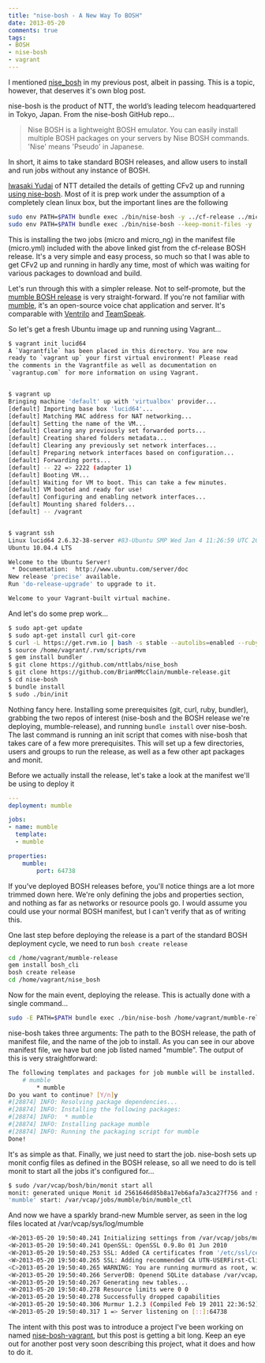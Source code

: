 ```yaml
---
title: "nise-bosh - A New Way To BOSH"
date: 2013-05-20
comments: true
tags: 
- BOSH
- nise-bosh
- vagrant
---
```


I mentioned [nise_bosh](https://github.com/resouer/nise_bosh) in my previous post, albeit in passing. This is a topic, however, that deserves it's own blog post.

nise-bosh is the product of NTT, the world’s leading telecom headquartered in Tokyo, Japan. From the nise-bosh GitHub repo...

> Nise BOSH is a lightweight BOSH emulator. You can easily install multiple BOSH packages on your servers by Nise BOSH commands. 'Nise' means 'Pseudo' in Japanese.

In short, it aims to take standard BOSH releases, and allow users to install and run jobs without any instance of BOSH. 

[Iwasaki Yudai](https://twitter.com/I_Yudai) of NTT detailed the details of getting CFv2 up and running [using nise-bosh](https://gist.github.com/yudai/5553213). Most of it is prep work under the assumption of a completely clean linux box, but the important lines are the following

```bash
sudo env PATH=$PATH bundle exec ./bin/nise-bosh -y ../cf-release ../micro.yml micro
sudo env PATH=$PATH bundle exec ./bin/nise-bosh --keep-monit-files -y ../cf-release ../micro.yml micro_ng
```

This is installing the two jobs (micro and micro_ng) in the manifest file (micro.yml) included with the above linked gist from the cf-release BOSH release. It's a very simple and easy process, so much so that I was able to get CFv2 up and running in hardly any time, most of which was waiting for various packages to download and build.

Let's run through this with a simpler release. Not to self-promote, but the [mumble BOSH release](https://github.com/BrianMMcClain/mumble-release) is very straight-forward. If you're not familiar with [mumble](https://www.mumble.info/), it's an open-source voice chat application and server. It's comparable with [Ventrilo](http://www.ventrilo.com/) and [TeamSpeak](http://www.teamspeak.us).

So let's get a fresh Ubuntu image up and running using Vagrant...

```bash
$ vagrant init lucid64
A `Vagrantfile` has been placed in this directory. You are now
ready to `vagrant up` your first virtual environment! Please read
the comments in the Vagrantfile as well as documentation on
`vagrantup.com` for more information on using Vagrant.


$ vagrant up
Bringing machine 'default' up with 'virtualbox' provider...
[default] Importing base box 'lucid64'...
[default] Matching MAC address for NAT networking...
[default] Setting the name of the VM...
[default] Clearing any previously set forwarded ports...
[default] Creating shared folders metadata...
[default] Clearing any previously set network interfaces...
[default] Preparing network interfaces based on configuration...
[default] Forwarding ports...
[default] -- 22 => 2222 (adapter 1)
[default] Booting VM...
[default] Waiting for VM to boot. This can take a few minutes.
[default] VM booted and ready for use!
[default] Configuring and enabling network interfaces...
[default] Mounting shared folders...
[default] -- /vagrant


$ vagrant ssh
Linux lucid64 2.6.32-38-server #83-Ubuntu SMP Wed Jan 4 11:26:59 UTC 2012 x86_64 GNU/Linux
Ubuntu 10.04.4 LTS

Welcome to the Ubuntu Server!
 * Documentation:  http://www.ubuntu.com/server/doc
New release 'precise' available.
Run 'do-release-upgrade' to upgrade to it.

Welcome to your Vagrant-built virtual machine.
```

And let's do some prep work...

```bash
$ sudo apt-get update
$ sudo apt-get install curl git-core
$ curl -L https://get.rvm.io | bash -s stable --autolibs=enabled --ruby=1.9.3
$ source /home/vagrant/.rvm/scripts/rvm
$ gem install bundler
$ git clone https://github.com/nttlabs/nise_bosh
$ git clone https://github.com/BrianMMcClain/mumble-release.git
$ cd nise-bosh
$ bundle install
$ sudo ./bin/init
```

Nothing fancy here. Installing some prerequisites (git, curl, ruby, bundler), grabbing the two repos of interest (nise-bosh and the BOSH release we're deploying, mumble-release), and running `bundle install` over nise-bosh. The last command is running an init script that comes with nise-bosh that takes care of a few more prerequisites. This will set up a few directories, users and groups to run the release, as well as a few other apt packages and monit.

Before we actually install the release, let's take a look at the manifest we'll be using to deploy it

```yaml
---
deployment: mumble

jobs: 
- name: mumble
  template:
  - mumble

properties:
    mumble:
        port: 64738
```

If you've deployed BOSH releases before, you'll notice things are a lot more trimmed down here. We're only defining the jobs and properties section, and nothing as far as networks or resource pools go. I would assume you could use your normal BOSH manifest, but I can't verify that as of writing this.

One last step before deploying the release is a part of the standard BOSH deployment cycle, we need to run `bosh create release`

```bash
cd /home/vagrant/mumble-release
gem install bosh_cli
bosh create release
cd /home/vagrant/nise_bosh
```

Now for the main event, deploying the release. This is actually done with a single command...

```bash
sudo -E PATH=$PATH bundle exec ./bin/nise-bosh /home/vagrant/mumble-release /home/vagrant/mumble-release/example/micro.yml mumble
```

nise-bosh takes three arguments: The path to the BOSH release, the path of manifest file, and the name of the job to install. As you can see in our above manifest file, we have but one job listed named "mumble". The output of this is very straightforward:

```bash
The following templates and packages for job mumble will be installed.
    # mumble
        * mumble
Do you want to continue? [Y/n]y
#[28874] INFO: Resolving package dependencies...
#[28874] INFO: Installing the following packages:
#[28874] INFO:  * mumble
#[28874] INFO: Installing package mumble
#[28874] INFO: Running the packaging script for mumble
Done!
```

It's as simple as that. Finally, we just need to start the job. nise-bosh sets up monit config files as defined in the BOSH release, so all we need to do is tell monit to start all the jobs it's configured for...

```bash
$ sudo /var/vcap/bosh/bin/monit start all
monit: generated unique Monit id 2561646d85b8a17eb6afa7a3ca27f756 and stored to '/root/.monit.id'
'mumble' start: /var/vcap/jobs/mumble/bin/mumble_ctl
```

And now we have a sparkly brand-new Mumble server, as seen in the log files located at /var/vcap/sys/log/mumble

```bash
<W>2013-05-20 19:50:40.241 Initializing settings from /var/vcap/jobs/mumble/config/murmur.ini (basepath /var/vcap/jobs/mumble/config)
<W>2013-05-20 19:50:40.241 OpenSSL: OpenSSL 0.9.8o 01 Jun 2010
<W>2013-05-20 19:50:40.253 SSL: Added CA certificates from '/etc/ssl/certs/ca-certificates.crt'
<W>2013-05-20 19:50:40.265 SSL: Adding recommended CA UTN-USERFirst-Client Authentication and Email
<C>2013-05-20 19:50:40.265 WARNING: You are running murmurd as root, without setting a uname in the ini file. This might be a security risk.
<W>2013-05-20 19:50:40.266 ServerDB: Openend SQLite database /var/vcap/jobs/mumble/config/murmur.sqlite
<W>2013-05-20 19:50:40.267 Generating new tables...
<W>2013-05-20 19:50:40.278 Resource limits were 0 0
<W>2013-05-20 19:50:40.278 Successfully dropped capabilities
<W>2013-05-20 19:50:40.306 Murmur 1.2.3 (Compiled Feb 19 2011 22:36:52) running on X11: Ubuntu 10.04.4 LTS: Booting servers
<W>2013-05-20 19:50:40.317 1 => Server listening on [::]:64738
```

The intent with this post was to introduce a project I've been working on named [nise-bosh-vagrant](https://github.com/BrianMMcClain/nise-bosh-vagrant), but this post is getting a bit long. Keep an eye out for another post very soon describing this project, what it does and how to do it.